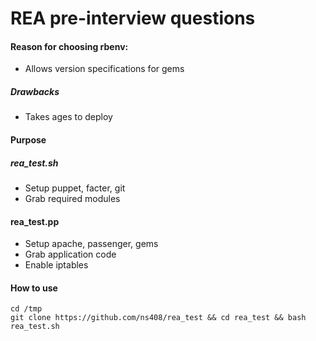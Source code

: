 REA pre-interview questions
====

#### Reason for choosing rbenv:
- Allows version specifications for gems

##### Drawbacks
- Takes ages to deploy

#### Purpose

##### rea_test.sh
- Setup puppet, facter, git
- Grab required modules

#### rea_test.pp  
- Setup apache, passenger, gems
- Grab application code
- Enable iptables

#### How to use
```
cd /tmp
git clone https://github.com/ns408/rea_test && cd rea_test && bash rea_test.sh
```
